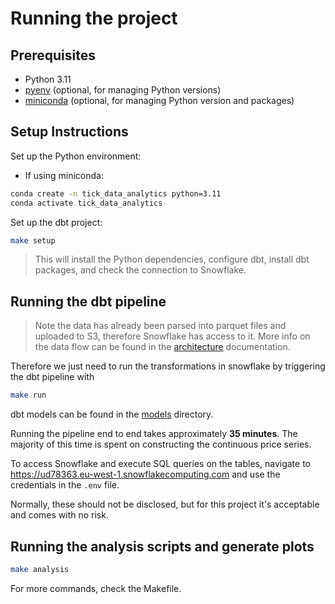 # Running the project

## Prerequisites

- Python 3.11
- [pyenv](https://github.com/pyenv/pyenv) (optional, for managing Python versions)
- [miniconda](https://docs.conda.io/en/latest/miniconda.html) (optional, for managing Python version and packages)

## Setup Instructions

Set up the Python environment:

- If using miniconda:

```bash
conda create -n tick_data_analytics python=3.11
conda activate tick_data_analytics
```

Set up the dbt project:

```bash
make setup
```

> This will install the Python dependencies, configure dbt, install dbt packages, and check the connection to Snowflake.

## Running the dbt pipeline

> Note the data has already been parsed into parquet files and uploaded to S3, therefore Snowflake has access to it.
> More info on the data flow can be found in the [architecture](architecture.md) documentation.

Therefore we just need to run the transformations in snowflake by triggering the dbt pipeline with

```bash
make run
```

dbt models can be found in the [models](models) directory.

Running the pipeline end to end takes approximately **35 minutes**. The majority of this time is spent on constructing the continuous price series.

To access Snowflake and execute SQL queries on the tables, navigate to https://ud78363.eu-west-1.snowflakecomputing.com and use the credentials in the `.env` file.

Normally, these should not be disclosed, but for this project it's acceptable and comes with no risk.

## Running the analysis scripts and generate plots

```bash
make analysis
```

For more commands, check the Makefile.
